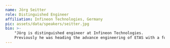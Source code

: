 ```yaml
---
name: Jörg Seitter
role: Distinguished Engineer
affiliation: Infineon Technologies, Germany
pic: assets/data/speakers/seitter.jpg
bio: >-
    "Jörg is distinguished engineer at Infineon Technologies.
    Previously he was heading the advance engineering of ETAS with a focus on Reliable Distributed Systems. In former roles within the Bosch group, he was working in Automotive Software and System Architecture and lead the development of high-performance ECUs for powertrain systems. Before Bosch he was working at IBM and has a deep history in large scale database systems technology and holds a lecture on this topic at University of applied science Esslingen. He holds a B.Eng. from University of applied Science Esslingen and a M.Sc. Degree from Brunel University London."
---
```

